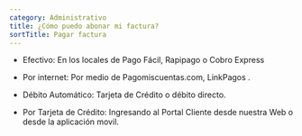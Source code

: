 ```yaml
---
category: Administrativo
title: ¿Cómo puedo abonar mi factura?
sortTitle: Pagar factura
---
```


- Efectivo: En los locales de Pago Fácil, Rapipago o Cobro Express

- Por internet: Por medio de Pagomiscuentas.com, LinkPagos .

- Débito Automático: Tarjeta de Crédito o débito directo.

- Por Tarjeta de Crédito: Ingresando al Portal Cliente desde nuestra Web o desde la aplicación movil.

